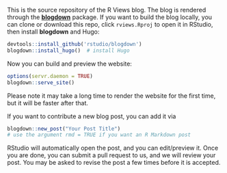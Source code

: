 This is the source repository of the R Views blog. The blog is rendered through the [**blogdown**](https://github.com/rstudio/blogdown) package. If you want to build the blog locally, you can clone or download this repo, click `rviews.Rproj` to open it in RStudio, then install **blogdown** and Hugo:

```r
devtools::install_github('rstudio/blogdown')
blogdown::install_hugo()  # install Hugo
```

Now you can build and preview the website:

```r
options(servr.daemon = TRUE)
blogdown::serve_site()
```

Please note it may take a long time to render the website for the first time, but it will be faster after that.

If you want to contribute a new blog post, you can add it via

```r
blogdown::new_post("Your Post Title")
# use the argument rmd = TRUE if you want an R Markdown post
```

RStudio will automatically open the post, and you can edit/preview it. Once you are done, you can submit a pull request to us, and we will review your post. You may be asked to revise the post a few times before it is accepted.
